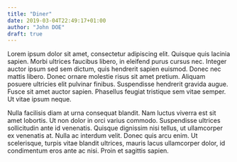 ```yaml
---
title: "Diner"
date: 2019-03-04T22:49:17+01:00
author: "John DOE"
draft: true
---
```


Lorem ipsum dolor sit amet, consectetur adipiscing elit. Quisque quis lacinia sapien. Morbi ultrices faucibus libero, in eleifend purus cursus nec. Integer auctor ipsum sed sem dictum, quis hendrerit sapien euismod. Donec nec mattis libero. Donec ornare molestie risus sit amet pretium. Aliquam posuere ultricies elit pulvinar finibus. Suspendisse hendrerit gravida augue. Fusce sit amet auctor sapien. Phasellus feugiat tristique sem vitae semper. Ut vitae ipsum neque.

Nulla facilisis diam at urna consequat blandit. Nam luctus viverra est sit amet lobortis. Ut non dolor in orci varius commodo. Suspendisse ultrices sollicitudin ante id venenatis. Quisque dignissim nisi tellus, ut ullamcorper ex venenatis at. Nulla ac interdum velit. Donec quis arcu enim. Ut scelerisque, turpis vitae blandit ultrices, mauris lacus ullamcorper dolor, id condimentum eros ante ac nisi. Proin et sagittis sapien.